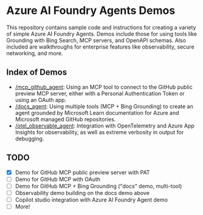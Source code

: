 # Azure AI Foundry Agents Demos

This repository contains sample code and instructions for creating a variety of simple Azure AI Foundry Agents. Demos include those for using tools like Grounding with Bing Search, MCP servers, and OpenAPI schemas. Also included are walkthroughs for enterprise features like observability, secure networking, and more.

## Index of Demos

- [/mcp_github_agent](/mcp_github_agent): Using an MCP tool to connect to the GitHub public preview MCP server, either with a Personal Authentication Token or using an OAuth app. 
- [/docs_agent](/docs_agent): Using multiple tools (MCP + Bing Grounding) to create an agent grounded by Microsoft Learn documentation for Azure and Microsoft managed GitHub repositories. 
- [/otel_observable_agent](/otel_observable_agent): Integration with OpenTelemetry and Azure App Insights for observability, as well as extreme verbosity in output for debugging. 

## TODO

- [x] Demo for GitHub MCP public preview server with PAT
- [ ] Demo for GitHub MCP with OAuth
- [ ] Demo for GitHub MCP + Bing Grounding ("docs" demo, multi-tool)
- [ ] Observability demo building on the docs demo above
- [ ] Copilot studio integration with Azure AI Foundry Agent demo 
- [ ] More!